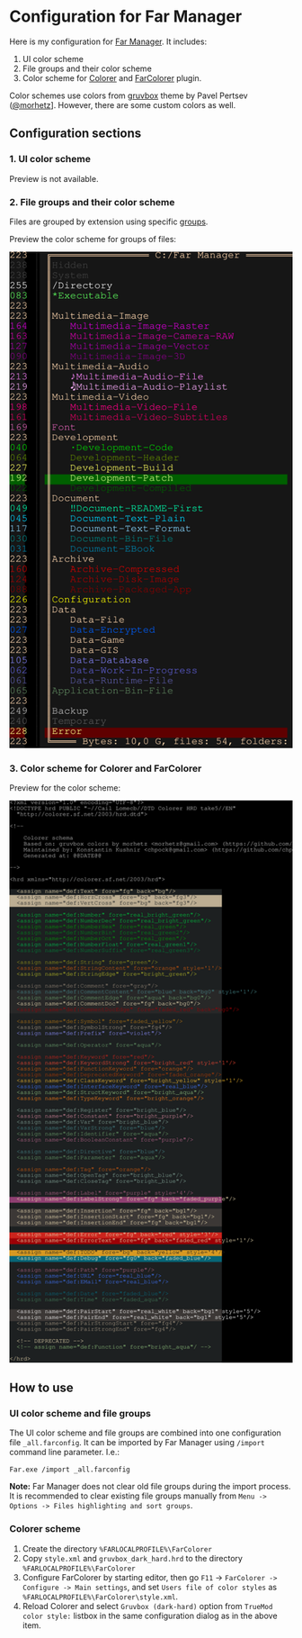# Configuration for Far Manager

Here is my configuration for [Far Manager](https://github.com/FarGroup/FarManager). It includes:

1. UI color scheme
2. File groups and their color scheme
3. Color scheme for [Colorer](https://github.com/colorer) and [FarColorer](https://github.com/colorer/FarColorer) plugin.

Color schemes use colors from [gruvbox](https://github.com/morhetz/gruvbox) theme by Pavel Pertsev ([@morhetz](https://github.com/morhetz)].
However, there are some custom colors as well.

## Configuration sections

### 1. UI color scheme

Preview is not available.

### 2. File groups and their color scheme

Files are grouped by extension using specific [groups](../src/far-manager/filetypes/masks).

Preview the color scheme for groups of files:

![file groups](./preview/filetypes.svg)

### 3. Color scheme for Colorer and FarColorer

Preview for the color scheme:

![gruvbox_dark_hard](./preview/gruvbox_dark_hard.svg)

## How to use

### UI color scheme and file groups

The UI color scheme and file groups are combined into one configuration file `_all.farconfig`. It can be imported by Far Manager using `/import` command line parameter. I.e.:
```
Far.exe /import _all.farconfig
```
**Note:** Far Manager does not clear old file groups during the import process.
It is recommended to clear existing file groups manually from `Menu -> Options -> Files highlighting and sort groups`.

### Colorer scheme

1. Create the directory `%FARLOCALPROFILE%\FarColorer`
2. Copy `style.xml` and `gruvbox_dark_hard.hrd` to the directory `%FARLOCALPROFILE%\FarColorer`
3. Configure FarColorer by starting editor, then go `F11` -> `FarColorer -> Configure -> Main settings`, and set `Users file of color styles` as `%FARLOCALPROFILE%\FarColorer\style.xml`.
4. Reload Colorer and select `Gruvbox (dark-hard)` option from `TrueMod color style:` listbox in the same configuration dialog as in the above item.
